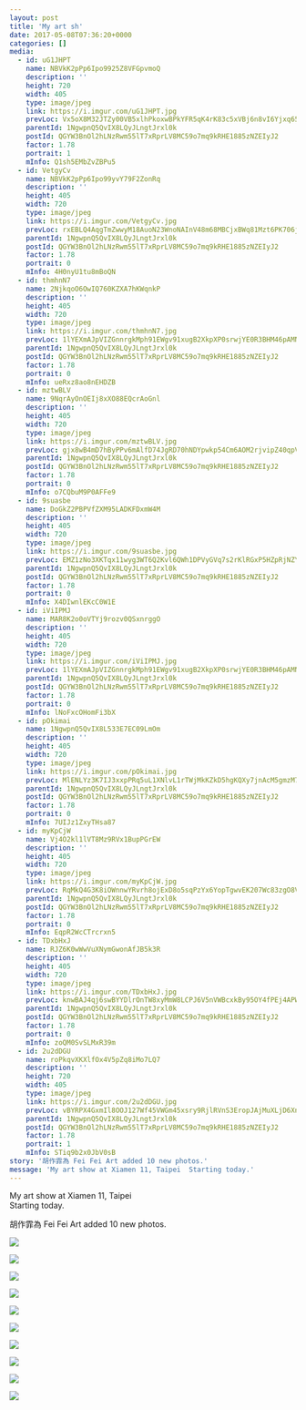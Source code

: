 ```yaml
---
layout: post
title: 'My art sh' 
date: 2017-05-08T07:36:20+0000 
categories: [] 
media:
  - id: uG1JHPT
    name: NBVkK2pPp6Ipo9925Z8VFGpvmoQ
    description: ''   
    height: 720
    width: 405
    type: image/jpeg
    link: https://i.imgur.com/uG1JHPT.jpg
    prevLoc: Vx5oX8M32JTZy00VB5xlhPkoxwBPkYFR5qK4rK83c5xVBj6n8vI6Yjxq656Du2nXZNjB4WTy3RLnGEXmtWXNPOnnxVSG7Y2mDjAmSqDDY6ZJAPsXVQ0VpAmRFJlRrNzJE8TVNVYkgNDQh56526KxlLI10mmzYvyZs0kOM0mAY4sv88W9NVMliEBmKyy1prfwR5A2NnVYIp4NnQLkkAtwYn5GKOxxtzyvq8LpRyfJy8gq5E25IrX604oDN6fK8Vw3z6Lmc4m
    parentId: 1NgwpnQ5QvIX8LQyJLngtJrxl0k
    postId: QGYW3BnOl2hLNzRwm55lT7xRprLV8MC59o7mq9kRHE1885zNZEIyJ2
    factor: 1.78
    portrait: 1
    mInfo: Q1sh5EMbZvZBPu5
  - id: VetgyCv
    name: NBVkK2pPp6Ipo99yvY79F2ZonRq
    description: ''   
    height: 405
    width: 720
    type: image/jpeg
    link: https://i.imgur.com/VetgyCv.jpg
    prevLoc: rxEBLQ4AqgTmZwwyM18AuoN23WnoNAInV48m68MBCjxBWq81Mzt6PK706j65uvOLNyQqAlT769yJK4k8SDlQo1VVL4Uo8YJVlpNvtyzzRwAmL8CLArEZnmvZtV0lkNVYOPuprokpRWN9ILXV9vkLRJHkwYQGJ3yocOKmg8ppRVsR2W8pOooVuklP5NkPBotmKVZRMpyOTy7PmJQyK7t6xQW3zOEJC9x2Mv5zMDi9MLy5xkr9hJ0DWQoDEzcnXpKy7Nvq
    parentId: 1NgwpnQ5QvIX8LQyJLngtJrxl0k
    postId: QGYW3BnOl2hLNzRwm55lT7xRprLV8MC59o7mq9kRHE1885zNZEIyJ2
    factor: 1.78
    portrait: 0
    mInfo: 4H0nyU1tu8mBoQN
  - id: thmhnN7
    name: 2NjkqoO6OwIQ760KZXA7hKWqnkP
    description: ''   
    height: 405
    width: 720
    type: image/jpeg
    link: https://i.imgur.com/thmhnN7.jpg
    prevLoc: 1lYEXmAJpVIZGnnrgkMph91EWgv91xugB2XkpXP0srwjYE0R3BHM46pAMNMRcE0LxR73BwcYwn2m0ABqf1JmX6kZLDu4QMEj2ZryiBLLGjrW19c5YKlY3jPJFm081RokmEs21l4ZzALoFp9GWNlzLncjD81l5O6rsrpBVrnoR6Ix44LGME3qFYoX0ggEyytDEMNoJGE3frBp32190khX0lG62DLRUjMMMxP2K0CnKgP5nY6rf46RN1XlNztNW9jm7GXqsmp
    parentId: 1NgwpnQ5QvIX8LQyJLngtJrxl0k
    postId: QGYW3BnOl2hLNzRwm55lT7xRprLV8MC59o7mq9kRHE1885zNZEIyJ2
    factor: 1.78
    portrait: 0
    mInfo: ueRxz8ao8nEHDZB
  - id: mztwBLV
    name: 9NqrAyOnOEIj8xXO88EQcrAoGnl
    description: ''   
    height: 405
    width: 720
    type: image/jpeg
    link: https://i.imgur.com/mztwBLV.jpg
    prevLoc: gjx8wB4mD7hByPPv6mAlfD74JgRD70hNDYpwkp54Cm6AOM2rjvipZ40qpVpWhRyQMV5AKPuOLNJz1K3GiPn08oQEyWI9ZV6JmnVyS7119mE6kJsYpy8ZmWNWHOzmywEJ0ZFvgGq43yBjF6V4WP4DLMtNGnPzWY0qSqgp8qm57xtX116r7VpBsBYqJyywEZUW01Zklro3sLy0joXPPrT2r3mvQDwWuNRlN928qnFDq3BR044Rcmp4DGvo6kcQw4yMjG2LsAk
    parentId: 1NgwpnQ5QvIX8LQyJLngtJrxl0k
    postId: QGYW3BnOl2hLNzRwm55lT7xRprLV8MC59o7mq9kRHE1885zNZEIyJ2
    factor: 1.78
    portrait: 0
    mInfo: o7CQbuM9P0AFFe9
  - id: 9suasbe
    name: DoGkZ2PBPVfZXM95LADKFDxmW4M
    description: ''   
    height: 405
    width: 720
    type: image/jpeg
    link: https://i.imgur.com/9suasbe.jpg
    prevLoc: EMZ1zNo3XKTqx11wyg3WT6Q2Kvl6QWh1DPVyGVq7s2rKlRGxP5HZpRjNZYZ3u7Xgv6D5ALfxgZ8rYLE2cV7XQx55EWTvQlywNpNZhL55ywMp2vSqVX4VZpD9fwMg9xl0xOUVX9qm9JQyukLzL102WzfKm6Prr7OjIYjXWYy89KFoPPXzAQjvtnXRxkk5PJs4rkNQzl23uJgVBp1Y6Zhp1XMvnXO5TqZEQ57PxpcVBQYKGQ0xsNjPE7LEorf2zG7WPVxGfLG
    parentId: 1NgwpnQ5QvIX8LQyJLngtJrxl0k
    postId: QGYW3BnOl2hLNzRwm55lT7xRprLV8MC59o7mq9kRHE1885zNZEIyJ2
    factor: 1.78
    portrait: 0
    mInfo: X4DIwnlEKcC0W1E
  - id: iViIPMJ
    name: MAR8K2o0oVTYj9rozv0QSxnrggO
    description: ''   
    height: 405
    width: 720
    type: image/jpeg
    link: https://i.imgur.com/iViIPMJ.jpg
    prevLoc: 1lYEXmAJpVIZGnnrgkMph91EWgv91xugB2XkpXP0srwjYE0R3BHM46pAMNMRcE0LxR73BwcYwn2m0ABqf1JmX6kZLDu4k4jopmg8SBLLGjr2oqh5zMOxG749U9xKoL6Z4jT2gMLj4ZywSp9ojqjNy6iqJj9JqPJzsrpBVrnoR6Ix44LGME3qFYoX0ggEywcvJq7ORykkur4xpnjV62SX0R777EvkCjVmmB3Z4oHvloL19RyOU4kVBzRloXiNW9jg3v8rIVr
    parentId: 1NgwpnQ5QvIX8LQyJLngtJrxl0k
    postId: QGYW3BnOl2hLNzRwm55lT7xRprLV8MC59o7mq9kRHE1885zNZEIyJ2
    factor: 1.78
    portrait: 0
    mInfo: lNoFxcOHomFi3bX
  - id: pOkimai
    name: 1NgwpnQ5QvIX8L533E7EC09LmOm
    description: ''   
    height: 405
    width: 720
    type: image/jpeg
    link: https://i.imgur.com/pOkimai.jpg
    prevLoc: MlENLYz3K7IJ3xxpPRq5uL1XNlvL1rTWjMkKZkD5hgKQXy7jnAcM5gmzM7MDcg2LY7xQvqi7PEjJGoqYS87MQAmrKVFP7kEoJmWoCM11Gm07ojI2z1YRQp8DFOjry4okkquDlEM7ZjKEcJNG9YZw6NfzrRmKqP4gTKQPYKkgmlFEDDBQzmoLCBk6RAAW04fmvBznAgQGCkOnnr4KMJUw0w4wlP8EFylZZ1AX8GuwqM4JxYxjuKGGjwoX4liPprxxYGm8HRB
    parentId: 1NgwpnQ5QvIX8LQyJLngtJrxl0k
    postId: QGYW3BnOl2hLNzRwm55lT7xRprLV8MC59o7mq9kRHE1885zNZEIyJ2
    factor: 1.78
    portrait: 0
    mInfo: 7UIJz1ZxyTHsa87
  - id: myKpCjW
    name: Vj4O2kl1lVT8Mz9RVx1BupPGrEW
    description: ''   
    height: 405
    width: 720
    type: image/jpeg
    link: https://i.imgur.com/myKpCjW.jpg
    prevLoc: RqMkQ4G3K8iOWnnwYRvrh8ojExD8o5sqPzYx6YopTgwvEK207Wc83zgO8V86IjyKoWPLkDTRyGXlvm9ZU785zx3jV1C18DWWN8gJfnmm1gp82GtVLz8GM9N5f3mAXG5L4XInrmqQLMwqT3vrr85JlQuo47066g7NIDolmDExA2FqKK6oRBkjfR3Qw99g7gfx3g2QGNvJhwq70QRYJlfVY0qxnRERCRV64xMMWQHR6OyqXADWu20Anym4OPU5wjy9Xw7JUKx
    parentId: 1NgwpnQ5QvIX8LQyJLngtJrxl0k
    postId: QGYW3BnOl2hLNzRwm55lT7xRprLV8MC59o7mq9kRHE1885zNZEIyJ2
    factor: 1.78
    portrait: 0
    mInfo: EqpR2WcCTrcrxn5
  - id: TDxbHxJ
    name: RJZ6K0wWwVuXNymGwonAfJB5k3R
    description: ''   
    height: 405
    width: 720
    type: image/jpeg
    link: https://i.imgur.com/TDxbHxJ.jpg
    prevLoc: knwBAJ4qj6swBYYDlrOnTW8xyMmW8LCPJ6V5nVWBcxkBy95OY4fPEj4APWP8cgNG3r1Bkvi4EMyYKW9xc1DgLJoNW8tOQXRmYPKntvmmDpQV2AS6NXpv35ENh1KYOM16zvsOGgLA5KDQFzDB74AK7YuolY9MkwP8cxQqgx9wjosmVV3G9xy5S32JowwxV5iVlWABw3VkinwgNvXOQkh36MrgRvnOFlM0z4qlMBi4ONX4Wq9AcMRJ3Zo6nDUNZp9PnDVwSoZ
    parentId: 1NgwpnQ5QvIX8LQyJLngtJrxl0k
    postId: QGYW3BnOl2hLNzRwm55lT7xRprLV8MC59o7mq9kRHE1885zNZEIyJ2
    factor: 1.78
    portrait: 0
    mInfo: zoQM0SvSLMxR39m
  - id: 2u2dDGU
    name: roPkqvXKXlfOx4V5pZq8iMo7LQ7
    description: ''   
    height: 720
    width: 405
    type: image/jpeg
    link: https://i.imgur.com/2u2dDGU.jpg
    prevLoc: vBYRPX4GxmIl8OOJ127Wf45VWGm45xsry9RjlRVnS3EropJAjMuXLjD6XnXvIzB4WXRMj1FXkDLYQ9Gqf7QlDmqqLWsX0Q3lk44WUQggwGRXxAcq4rDy2KwLUpJWXyLXRvhLzZojxEgpT5o52xMnkku4N8NnYGBxczvV8zqw9YT0VVWEM4xpuAL2NDD7g7cn4GjW2EYOTpYMGRxJ7Yt5oZ1xm5oJiXrkKmY8PnhlG4VKL7BBs0pO6mM4RvC8V3ALQArmCm7
    parentId: 1NgwpnQ5QvIX8LQyJLngtJrxl0k
    postId: QGYW3BnOl2hLNzRwm55lT7xRprLV8MC59o7mq9kRHE1885zNZEIyJ2
    factor: 1.78
    portrait: 1
    mInfo: STiq9b2x0JbV0sB
story: '胡作霏為 Fei Fei Art added 10 new photos.'  
message: 'My art show at Xiamen 11, Taipei  Starting today.'  
---
```


My art show at Xiamen 11, Taipei  
Starting today.
 
 
[//]: #story:
胡作霏為 Fei Fei Art added 10 new photos.


[//]: #media:  
<a href="https://i.imgur.com/uG1JHPT.jpg"><img class="postImage" src="https://i.imgur.com/uG1JHPTh.jpg" />  
</a>    


<a href="https://i.imgur.com/VetgyCv.jpg"><img class="postImage" src="https://i.imgur.com/VetgyCvh.jpg" />  
</a>    


<a href="https://i.imgur.com/thmhnN7.jpg"><img class="postImage" src="https://i.imgur.com/thmhnN7h.jpg" />  
</a>    


<a href="https://i.imgur.com/mztwBLV.jpg"><img class="postImage" src="https://i.imgur.com/mztwBLVh.jpg" />  
</a>    


<a href="https://i.imgur.com/9suasbe.jpg"><img class="postImage" src="https://i.imgur.com/9suasbeh.jpg" />  
</a>    


<a href="https://i.imgur.com/iViIPMJ.jpg"><img class="postImage" src="https://i.imgur.com/iViIPMJh.jpg" />  
</a>    


<a href="https://i.imgur.com/pOkimai.jpg"><img class="postImage" src="https://i.imgur.com/pOkimaih.jpg" />  
</a>    


<a href="https://i.imgur.com/myKpCjW.jpg"><img class="postImage" src="https://i.imgur.com/myKpCjWh.jpg" />  
</a>    


<a href="https://i.imgur.com/TDxbHxJ.jpg"><img class="postImage" src="https://i.imgur.com/TDxbHxJh.jpg" />  
</a>    


<a href="https://i.imgur.com/2u2dDGU.jpg"><img class="postImage" src="https://i.imgur.com/2u2dDGUh.jpg" />  
</a>   
